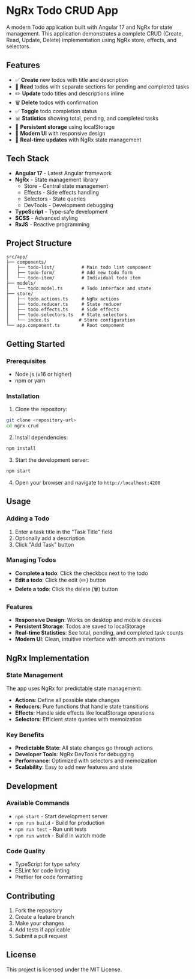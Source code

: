 # NgRx Todo CRUD App

A modern Todo application built with Angular 17 and NgRx for state management. This application demonstrates a complete CRUD (Create, Read, Update, Delete) implementation using NgRx store, effects, and selectors.

## Features

- ✅ **Create** new todos with title and description
- 📖 **Read** todos with separate sections for pending and completed tasks
- ✏️ **Update** todo titles and descriptions inline
- 🗑️ **Delete** todos with confirmation
- ✅ **Toggle** todo completion status
- 📊 **Statistics** showing total, pending, and completed tasks
- 💾 **Persistent storage** using localStorage
- 🎨 **Modern UI** with responsive design
- 🔄 **Real-time updates** with NgRx state management

## Tech Stack

- **Angular 17** - Latest Angular framework
- **NgRx** - State management library
  - Store - Central state management
  - Effects - Side effects handling
  - Selectors - State queries
  - DevTools - Development debugging
- **TypeScript** - Type-safe development
- **SCSS** - Advanced styling
- **RxJS** - Reactive programming

## Project Structure

```
src/app/
├── components/
│   ├── todo-list/          # Main todo list component
│   ├── todo-form/          # Add new todo form
│   └── todo-item/          # Individual todo item
├── models/
│   └── todo.model.ts       # Todo interface and state
├── store/
│   ├── todo.actions.ts     # NgRx actions
│   ├── todo.reducer.ts     # State reducer
│   ├── todo.effects.ts     # Side effects
│   ├── todo.selectors.ts   # State selectors
│   └── index.ts           # Store configuration
└── app.component.ts        # Root component
```

## Getting Started

### Prerequisites

- Node.js (v16 or higher)
- npm or yarn

### Installation

1. Clone the repository:
```bash
git clone <repository-url>
cd ngrx-crud
```

2. Install dependencies:
```bash
npm install
```

3. Start the development server:
```bash
npm start
```

4. Open your browser and navigate to `http://localhost:4200`

## Usage

### Adding a Todo
1. Enter a task title in the "Task Title" field
2. Optionally add a description
3. Click "Add Task" button

### Managing Todos
- **Complete a todo**: Click the checkbox next to the todo
- **Edit a todo**: Click the edit (✏️) button
- **Delete a todo**: Click the delete (🗑️) button

### Features
- **Responsive Design**: Works on desktop and mobile devices
- **Persistent Storage**: Todos are saved to localStorage
- **Real-time Statistics**: See total, pending, and completed task counts
- **Modern UI**: Clean, intuitive interface with smooth animations

## NgRx Implementation

### State Management
The app uses NgRx for predictable state management:

- **Actions**: Define all possible state changes
- **Reducers**: Pure functions that handle state transitions
- **Effects**: Handle side effects like localStorage operations
- **Selectors**: Efficient state queries with memoization

### Key Benefits
- **Predictable State**: All state changes go through actions
- **Developer Tools**: NgRx DevTools for debugging
- **Performance**: Optimized with selectors and memoization
- **Scalability**: Easy to add new features and state

## Development

### Available Commands

- `npm start` - Start development server
- `npm run build` - Build for production
- `npm run test` - Run unit tests
- `npm run watch` - Build in watch mode

### Code Quality
- TypeScript for type safety
- ESLint for code linting
- Prettier for code formatting

## Contributing

1. Fork the repository
2. Create a feature branch
3. Make your changes
4. Add tests if applicable
5. Submit a pull request

## License

This project is licensed under the MIT License.
